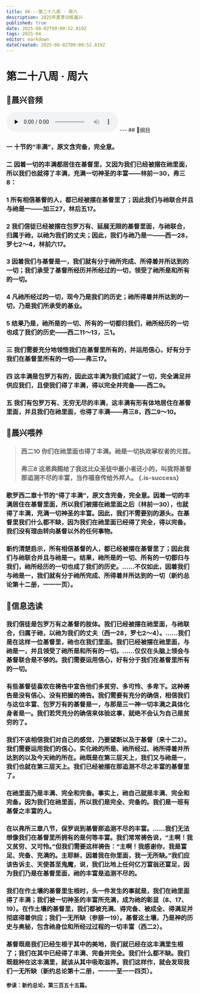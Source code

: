 ```yaml
---
title: 06---第二十八周 · 周六
description: 2025年夏季训练晨兴
published: true
date: 2025-08-02T09:09:52.819Z
tags: 2025-04
editor: markdown
dateCreated: 2025-08-02T09:09:52.819Z
---
```


# 第二十八周 · 周六
## 🎵晨兴音频
<audio id="audio" controls="" preload="none">
      <source id="mp3" src="/2025-04/week4/week28day6.mp3">
</audio>
---
## 📖纲目

### 一    十节的“丰满”，原文含完备，完全意。

### 二    因着一切的丰满都居住在基督里，又因为我们已经被摆在祂里面，所以我们也就得了丰满，充满一切神圣的丰富——林前一30，弗三8：

### 1    所有相信基督的人，都已经被摆在基督里了；因此我们与祂联合并且与祂是一——加三27，林后五17。

### 2    我们信徒已经被摆在包罗万有、延展无限的基督里面，与祂联合，归属于祂，以祂为我们的丈夫；因此，我们与祂乃是一——西一28，罗七2～4，林前六17。

### 3    因着我们与基督是一，我们就有分于祂所完成、所得着并所达到的一切；我们承受了基督所经历并所经过的一切，领受了祂所是和所有的一切。

### 4    凡祂所经过的一切，现今乃是我们的历史；祂所得着并所达到的一切，乃是我们所承受的基业。

### 5    结果乃是，祂所是的一切、所有的一切都归我们，祂所经历的一切也成了我们的历史——西二11～13，三1。

### 三    我们需要充分地领悟我们在基督里所有的，并运用信心，好有分于我们在基督里所有的一切——弗三17。

### 四    这丰满是包罗万有的，因此这丰满为我们成就了一切，完全满足并供应我们，且使我们得了丰满，得以完全并完备——西二9。

### 五    我们有包罗万有、无穷无尽的丰满，这丰满有形有体地居住在基督里面，并且我们在祂里面，也得了丰满——弗三8，西二9～10。

## 📖晨兴喂养

>### **西二10    你们在祂里面也得了丰满。祂是一切执政掌权者的元首。**
>
>### **弗三8    这恩典赐给了我这比众圣徒中最小者还小的，叫我将基督那追测不尽的丰富，当作福音传给外邦人。** {.is-success}

### 歌罗西二章十节的“得了丰满”，原文含完备，完全意。因着一切的丰满居住在基督里面，所以我们被摆在祂里面之后（林前一30），也就得了丰满，充满一切神圣的丰富。因此，我们不需要别的源头。在基督里我们什么都不缺，因为我们在祂里面已经得了完全，得以完备。我们没有理由转向基督以外的任何事物。

### 新约清楚启示，所有相信基督的人，都已经被摆在基督里了；因此我们与祂联合并且与祂是一。结果，祂所是的一切、所有的一切都归与我们，祂所经历的一切也成了我们的历史。……不仅如此，因着我们与祂是一，我们就有分于祂所完成、所得着并所达到的一切（新约总论第十二册，一一一页）。

## 📖信息选读

### 我们信徒是包罗万有之基督的肢体。我们已经被摆在祂里面，与祂联合，归属于祂，以祂为我们的丈夫（西一28，罗七2～4）。……我们是在这样一位基督里，祂也在我们里面。我们已经被摆在祂里面，与祂是一，并且领受了祂所是和所有的一切。……仅仅在头脑上领会与基督联合是不够的。我们需要运用信心，好有分于我们在基督里所有的一切。

### 有些基督徒喜欢在祷告中宣告他们多贫穷、多可怜、多卑下。这种祷告是没有信心、没有把握的祷告。我们需要有充分的确信，相信我们与这位丰富、包罗万有的基督是一，与那是三一神一切丰满之具体化身者是一。我们若凭充分的确信来体验这事，就绝不会认为自己是贫穷的了。

### 我们不该相信我们对自己的感觉，乃要望断以及于基督（来十二2）。我们需要运用我们的信心，实化祂的所是、祂所经过、祂所得着并所达到的以及今天祂的所在。祂既是在第三层天上，我们又与祂是一，我们也就在第三层天上。我们已经被摆在那追测不尽之丰富的基督里了。

### 在祂里面乃是丰满、完全和完备。事实上，祂自己就是丰满、完全和完备。因为我们在祂里面，所以我们是完全、完备的。我们是一班有基督之丰富的人。

### 在以弗所三章八节，保罗说到基督那追测不尽的丰富。……我们无法想像我们在基督里所拥有的是何等丰富。我们常常祷告说，“主啊！我又贫穷、又可怜。”但我们需要这样祷告：“主啊！我感谢你，我是富足、完备、充满的。主耶稣，因着我在你里面，我一无所缺。”我们应该告诉主、天使甚至鬼魔，说，我们比地上任何亿万富翁还富足，因为我们乃是在基督里面，祂的丰富是追测不尽的。

### 我们在作土壤的基督里生根时，头一件发生的事就是，我们在祂里面得了丰满；我们被一切神圣的丰富所充满，成为祂的彰显（8、17、19）。在作土壤的基督里，我们都被充满、得完备、被成全、得满足并彻底得着供应；我们一无所缺（参腓一19）。基督这土壤，乃是神的历史与奥秘，包含祂身位和所经过过程的一切丰富（西二2）。

### 基督既是我们已经生根于其中的美地，我们就已经在这丰满里生根了；我们在其中已经得了丰满、完备并完全。我们什么都不缺。我们既栽种在这丰满里，就该从其中吸取滋养。我们这样作，就会发现我们一无所缺（新约总论第十二册，一一一至一一四页）。

**参读：新约总论，第三百五十五篇。**
<!-- Google tag (gtag.js) -->
<script async src="https://www.googletagmanager.com/gtag/js?id=G-1P8709Z16T"></script>
<script>
  window.dataLayer = window.dataLayer || [];
  function gtag(){dataLayer.push(arguments);}
  gtag('js', new Date());

  gtag('config', 'G-1P8709Z16T');
</script>